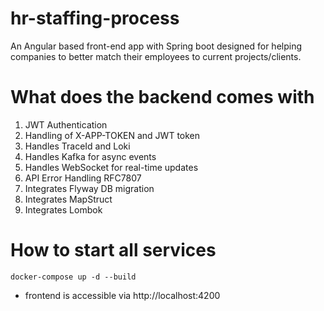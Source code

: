 # hr-staffing-process
An Angular based front-end app with Spring boot designed for helping companies to better match their employees to current projects/clients. 


# What does the backend comes with
1. JWT Authentication
2. Handling of X-APP-TOKEN and JWT token
5. Handles TraceId and Loki
6. Handles Kafka for async events
7. Handles WebSocket for real-time updates
8. API Error Handling RFC7807
9. Integrates Flyway DB migration
10. Integrates MapStruct
11. Integrates Lombok

# How to start all services
`docker-compose up -d --build` 
- frontend is accessible via http://localhost:4200
